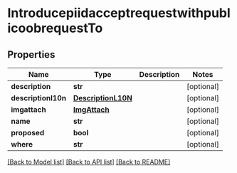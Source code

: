# IntroducepiidacceptrequestwithpublicoobrequestTo

## Properties
Name | Type | Description | Notes
------------ | ------------- | ------------- | -------------
**description** | **str** |  | [optional] 
**descriptionl10n** | [**DescriptionL10N**](DescriptionL10N.md) |  | [optional] 
**imgattach** | [**ImgAttach**](ImgAttach.md) |  | [optional] 
**name** | **str** |  | [optional] 
**proposed** | **bool** |  | [optional] 
**where** | **str** |  | [optional] 

[[Back to Model list]](../README.md#documentation-for-models) [[Back to API list]](../README.md#documentation-for-api-endpoints) [[Back to README]](../README.md)


